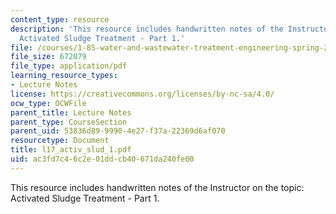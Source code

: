 ```yaml
---
content_type: resource
description: 'This resource includes handwritten notes of the Instructor on the topic:
  Activated Sludge Treatment - Part 1.'
file: /courses/1-85-water-and-wastewater-treatment-engineering-spring-2006/ac3fd7c46c2e01ddcb40671da240fe00_l17_activ_slud_1.pdf
file_size: 672079
file_type: application/pdf
learning_resource_types:
- Lecture Notes
license: https://creativecommons.org/licenses/by-nc-sa/4.0/
ocw_type: OCWFile
parent_title: Lecture Notes
parent_type: CourseSection
parent_uid: 53836d89-9990-4e27-f37a-22369d6af070
resourcetype: Document
title: l17_activ_slud_1.pdf
uid: ac3fd7c4-6c2e-01dd-cb40-671da240fe00
---
```

This resource includes handwritten notes of the Instructor on the topic: Activated Sludge Treatment - Part 1.